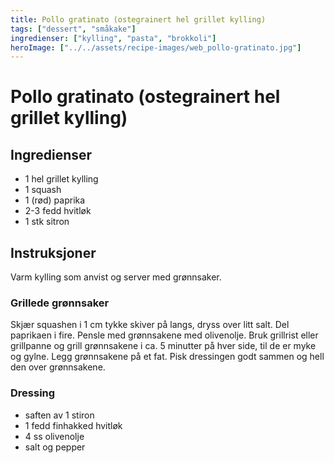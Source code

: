```yaml
---
title: Pollo gratinato (ostegrainert hel grillet kylling)
tags: ["dessert", "småkake"]
ingredienser: ["kylling", "pasta", "brokkoli"]
heroImage: ["../../assets/recipe-images/web_pollo-gratinato.jpg"]
---
```


# Pollo gratinato (ostegrainert hel grillet kylling)

## Ingredienser

- 1 hel grillet kylling
- 1 squash
- 1 (rød) paprika
- 2-3 fedd hvitløk
- 1 stk sitron

## Instruksjoner

Varm kylling som anvist og server med grønnsaker.

### Grillede grønnsaker

Skjær squashen i 1 cm tykke skiver på langs, dryss over litt salt. Del paprikaen i fire. Pensle med grønnsakene med olivenolje. Bruk grillrist eller grillpanne og grill grønnsakene i ca. 5 minutter på hver side, til de er myke og gylne. Legg grønnsakene på et fat. Pisk dressingen godt sammen og hell den over grønnsakene.

### Dressing

- saften av 1 stiron
- 1 fedd finhakked hvitløk
- 4 ss olivenolje
- salt og pepper
